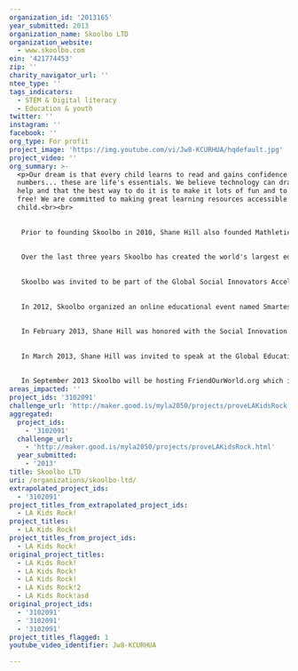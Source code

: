 ```yaml
---
organization_id: '2013165'
year_submitted: 2013
organization_name: Skoolbo LTD
organization_website:
  - www.skoolbo.com
ein: '421774453'
zip: ''
charity_navigator_url: ''
ntee_type: ''
tags_indicators:
  - STEM & Digital literacy
  - Education & youth
twitter: ''
instagram: ''
facebook: ''
org_type: For profit
project_image: 'https://img.youtube.com/vi/Jw8-KCURHUA/hqdefault.jpg'
project_video: ''
org_summary: >-
  <p>Our dream is that every child learns to read and gains confidence with
  numbers... these are life's essentials. We believe technology can dramatically
  help and that the best way to do it is to make it lots of fun and to make it
  free! We are committed to making great learning resources accessible to every
  child.<br><br>
   
   
   Prior to founding Skoolbo in 2010, Shane Hill also founded Mathletics and World Math Day. These programs have seen millions of children from around the world participate in fun learning events and they have demonstrated highly rapid improvement.<br><br>
   
   
   Over the last three years Skoolbo has created the world's largest educational game. Our focus is literacy and numeracy for 4 to 10 year olds. Shortly we will be adding 26 languages to the Skoolbo platform.<br><br>
   
   
   Skoolbo was invited to be part of the Global Social Innovators Accelerator program, a sub-strand of the Global Social Innovators Forum 2012 (GSIF). GSIF is the foremost forum on social enterprise and innovation in Asia and it aims to create a community of change-makers for sustainable and meaningful impact.
   
   
   In 2012, Skoolbo organized an online educational event named Smartest Singapore for Singapore primary school children. The event partners were Samsung, Microsoft, Collins, and several regional and local businesses. Within one month, children from 118 primary schools correctly answered a total of 2,725,288 questions. There was an average improvement of 42.6% among children who played more than 100 games.<br><br>
   
   
   In February 2013, Shane Hill was honored with the Social Innovation Leadership Award at World CSR Congress and Awards 2013 in Mumbai, India. This is the most prestigious award an individual can receive for contribution in Corporate Social Responsibility. The World CSR Congress brings over 130 countries under one roof to unite and celebrate leadership in building a better society and making a better world.<br><br>
   
   
   In March 2013, Shane Hill was invited to speak at the Global Education & Skills Forum (GESF), Dubai. Shane co-presented with Senator David Coltart, Minister of Education, Zimbabwe and Dr. Matthew Kam, Senior Technology Strategist, American Institutes for Research, Washington D.C., in a session titled “Smarter Content, Better Learning”. The GESF aimed to explore how governments and the private sector can work together to create real, sustainable and scalable education change in developing countries at global and local levels. The GESF was keynoted by Bill Clinton and attended by more than fifty Heads of State / Education Ministers.<br><br>
   
   
   In September 2013 Skoolbo will be hosting FriendOurWorld.org which is a collaboration with Peace One Day and Microsoft. Children from across the world will unite and play friendship games of geography, languages and culture on the Skoolbo platform. We anticipate this will be one of the largest educational events ever held.</p>
areas_impacted: ''
project_ids: '3102091'
challenge_url: 'http://maker.good.is/myla2050/projects/proveLAKidsRock.html'
aggregated:
  project_ids:
    - '3102091'
  challenge_url:
    - 'http://maker.good.is/myla2050/projects/proveLAKidsRock.html'
  year_submitted:
    - '2013'
title: Skoolbo LTD
uri: /organizations/skoolbo-ltd/
extrapolated_project_ids:
  - '3102091'
project_titles_from_extrapolated_project_ids:
  - LA Kids Rock!
project_titles:
  - LA Kids Rock!
project_titles_from_project_ids:
  - LA Kids Rock!
original_project_titles:
  - LA Kids Rock!
  - LA Kids Rock!
  - LA Kids Rock!
  - LA Kids Rock!2
  - LA Kids Rock!asd
original_project_ids:
  - '3102091'
  - '3102091'
  - '3102091'
project_titles_flagged: 1
youtube_video_identifier: Jw8-KCURHUA

---
```

